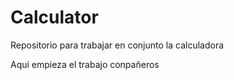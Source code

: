 # Calculator
Repositorio para trabajar en conjunto la calculadora

Aqui empieza el trabajo conpañeros

 <!-- Here i am :) -->

